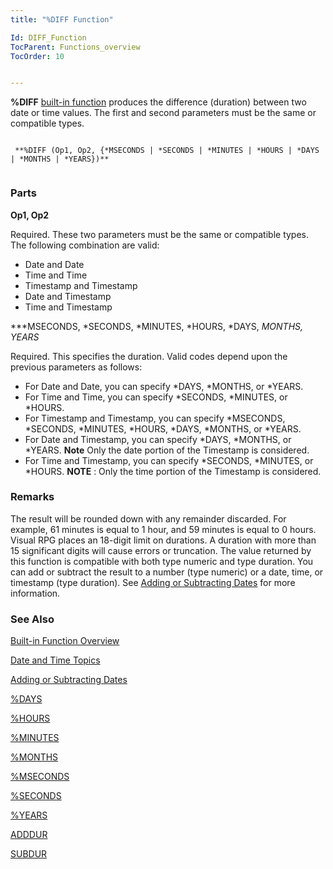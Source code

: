 ```yaml
---
title: "%DIFF Function"

Id: DIFF_Function
TocParent: Functions_overview
TocOrder: 10


---
```


<span style="FONT-WEIGHT: bold">%DIFF</span> [built-in function](Functions_overview.html) produces the difference (duration) between two date or time values. The first and second parameters must be the same or compatible types. 

```

 **%DIFF (Op1, Op2, {*MSECONDS | *SECONDS | *MINUTES | *HOURS | *DAYS | *MONTHS | *YEARS})** 
        
```

### Parts

**Op1, Op2** 

Required. These two parameters must be the same or compatible types. The following combination are valid: 

- Date and Date
- Time and Time
- Timestamp and Timestamp
- Date and Timestamp
- Time and Timestamp


***MSECONDS, *SECONDS, *MINUTES, *HOURS, *DAYS, *MONTHS, *YEARS** 

Required. This specifies the duration. Valid codes depend upon the previous parameters as follows: 

- For Date and Date, you can specify *DAYS,
                        *MONTHS, or *YEARS.
- For Time and Time, you can specify *SECONDS, *MINUTES,
                        or *HOURS.
- For Timestamp and Timestamp, you can
                        specify *MSECONDS, *SECONDS, *MINUTES, *HOURS, *DAYS, *MONTHS,
                        or *YEARS.
- For Date and Timestamp, you can specify *DAYS, *MONTHS, or
                        *YEARS. **Note** 
                        Only the date portion of the Timestamp is considered.
- For Time and Timestamp,  you can specify *SECONDS, *MINUTES, or
                        *HOURS. **NOTE** : Only the time portion of the Timestamp is
                        considered.


### Remarks
The result will be rounded down with any remainder discarded. For example, 61 minutes is equal to 1 hour, and 59 minutes is equal to 0 hours. Visual RPG places an 18-digit limit on durations. A duration with more than 15 significant digits will cause errors or truncation. The value returned by this function is compatible with both type numeric and type duration. You can add or subtract the result to a number (type numeric) or a date, time, or timestamp (type duration). See [Adding or Subtracting Dates](Adding_or_Subtracting_Dates.html) for more information. 

### See Also
[Built-in Function Overview](Functions_overview.html)

[Date and Time Topics](ecrLrfDateandTimeMain.html)

[Adding or Subtracting Dates](Adding_or_Subtracting_Dates.html)

[%DAYS](DAYS_Function.html)

[%HOURS](HOURS_Function.html)

[%MINUTES](MINUTES_Function.html)

[%MONTHS](MONTHS_Function.html)

[%MSECONDS](MSECONDS_Function.html)

[%SECONDS](SECONDS_Function.html)

[%YEARS](YEARS_Function.html)

[ADDDUR](ADDDUR.html)

[SUBDUR](SUBDUR.html) 
